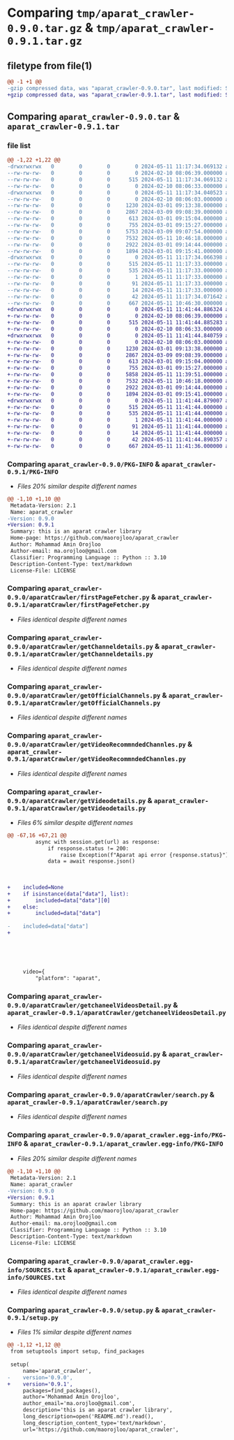 # Comparing `tmp/aparat_crawler-0.9.0.tar.gz` & `tmp/aparat_crawler-0.9.1.tar.gz`

## filetype from file(1)

```diff
@@ -1 +1 @@
-gzip compressed data, was "aparat_crawler-0.9.0.tar", last modified: Sat May 11 11:17:34 2024, max compression
+gzip compressed data, was "aparat_crawler-0.9.1.tar", last modified: Sat May 11 11:41:44 2024, max compression
```

## Comparing `aparat_crawler-0.9.0.tar` & `aparat_crawler-0.9.1.tar`

### file list

```diff
@@ -1,22 +1,22 @@
-drwxrwxrwx   0        0        0        0 2024-05-11 11:17:34.069132 aparat_crawler-0.9.0/
--rw-rw-rw-   0        0        0        0 2024-02-10 08:06:39.000000 aparat_crawler-0.9.0/LICENSE
--rw-rw-rw-   0        0        0      515 2024-05-11 11:17:34.069132 aparat_crawler-0.9.0/PKG-INFO
--rw-rw-rw-   0        0        0        0 2024-02-10 08:06:33.000000 aparat_crawler-0.9.0/README.md
-drwxrwxrwx   0        0        0        0 2024-05-11 11:17:34.040523 aparat_crawler-0.9.0/aparatCrawler/
--rw-rw-rw-   0        0        0        0 2024-02-10 08:06:03.000000 aparat_crawler-0.9.0/aparatCrawler/__init__.py
--rw-rw-rw-   0        0        0     1230 2024-03-01 09:13:38.000000 aparat_crawler-0.9.0/aparatCrawler/firstPageFetcher.py
--rw-rw-rw-   0        0        0     2867 2024-03-09 09:08:39.000000 aparat_crawler-0.9.0/aparatCrawler/getChanneldetails.py
--rw-rw-rw-   0        0        0      613 2024-03-01 09:15:04.000000 aparat_crawler-0.9.0/aparatCrawler/getOfficialChannels.py
--rw-rw-rw-   0        0        0      755 2024-03-01 09:15:27.000000 aparat_crawler-0.9.0/aparatCrawler/getVideoRecommndedChannles.py
--rw-rw-rw-   0        0        0     5753 2024-03-09 09:07:54.000000 aparat_crawler-0.9.0/aparatCrawler/getVideodetails.py
--rw-rw-rw-   0        0        0     7532 2024-05-11 10:46:18.000000 aparat_crawler-0.9.0/aparatCrawler/getchaneelVideosDetail.py
--rw-rw-rw-   0        0        0     2922 2024-03-01 09:14:44.000000 aparat_crawler-0.9.0/aparatCrawler/getchaneelVideosuid.py
--rw-rw-rw-   0        0        0     1894 2024-03-01 09:15:41.000000 aparat_crawler-0.9.0/aparatCrawler/search.py
-drwxrwxrwx   0        0        0        0 2024-05-11 11:17:34.066398 aparat_crawler-0.9.0/aparat_crawler.egg-info/
--rw-rw-rw-   0        0        0      515 2024-05-11 11:17:33.000000 aparat_crawler-0.9.0/aparat_crawler.egg-info/PKG-INFO
--rw-rw-rw-   0        0        0      535 2024-05-11 11:17:33.000000 aparat_crawler-0.9.0/aparat_crawler.egg-info/SOURCES.txt
--rw-rw-rw-   0        0        0        1 2024-05-11 11:17:33.000000 aparat_crawler-0.9.0/aparat_crawler.egg-info/dependency_links.txt
--rw-rw-rw-   0        0        0       91 2024-05-11 11:17:33.000000 aparat_crawler-0.9.0/aparat_crawler.egg-info/requires.txt
--rw-rw-rw-   0        0        0       14 2024-05-11 11:17:33.000000 aparat_crawler-0.9.0/aparat_crawler.egg-info/top_level.txt
--rw-rw-rw-   0        0        0       42 2024-05-11 11:17:34.071642 aparat_crawler-0.9.0/setup.cfg
--rw-rw-rw-   0        0        0      667 2024-05-11 10:46:30.000000 aparat_crawler-0.9.0/setup.py
+drwxrwxrwx   0        0        0        0 2024-05-11 11:41:44.886324 aparat_crawler-0.9.1/
+-rw-rw-rw-   0        0        0        0 2024-02-10 08:06:39.000000 aparat_crawler-0.9.1/LICENSE
+-rw-rw-rw-   0        0        0      515 2024-05-11 11:41:44.885283 aparat_crawler-0.9.1/PKG-INFO
+-rw-rw-rw-   0        0        0        0 2024-02-10 08:06:33.000000 aparat_crawler-0.9.1/README.md
+drwxrwxrwx   0        0        0        0 2024-05-11 11:41:44.840759 aparat_crawler-0.9.1/aparatCrawler/
+-rw-rw-rw-   0        0        0        0 2024-02-10 08:06:03.000000 aparat_crawler-0.9.1/aparatCrawler/__init__.py
+-rw-rw-rw-   0        0        0     1230 2024-03-01 09:13:38.000000 aparat_crawler-0.9.1/aparatCrawler/firstPageFetcher.py
+-rw-rw-rw-   0        0        0     2867 2024-03-09 09:08:39.000000 aparat_crawler-0.9.1/aparatCrawler/getChanneldetails.py
+-rw-rw-rw-   0        0        0      613 2024-03-01 09:15:04.000000 aparat_crawler-0.9.1/aparatCrawler/getOfficialChannels.py
+-rw-rw-rw-   0        0        0      755 2024-03-01 09:15:27.000000 aparat_crawler-0.9.1/aparatCrawler/getVideoRecommndedChannles.py
+-rw-rw-rw-   0        0        0     5858 2024-05-11 11:39:51.000000 aparat_crawler-0.9.1/aparatCrawler/getVideodetails.py
+-rw-rw-rw-   0        0        0     7532 2024-05-11 10:46:18.000000 aparat_crawler-0.9.1/aparatCrawler/getchaneelVideosDetail.py
+-rw-rw-rw-   0        0        0     2922 2024-03-01 09:14:44.000000 aparat_crawler-0.9.1/aparatCrawler/getchaneelVideosuid.py
+-rw-rw-rw-   0        0        0     1894 2024-03-01 09:15:41.000000 aparat_crawler-0.9.1/aparatCrawler/search.py
+drwxrwxrwx   0        0        0        0 2024-05-11 11:41:44.879007 aparat_crawler-0.9.1/aparat_crawler.egg-info/
+-rw-rw-rw-   0        0        0      515 2024-05-11 11:41:44.000000 aparat_crawler-0.9.1/aparat_crawler.egg-info/PKG-INFO
+-rw-rw-rw-   0        0        0      535 2024-05-11 11:41:44.000000 aparat_crawler-0.9.1/aparat_crawler.egg-info/SOURCES.txt
+-rw-rw-rw-   0        0        0        1 2024-05-11 11:41:44.000000 aparat_crawler-0.9.1/aparat_crawler.egg-info/dependency_links.txt
+-rw-rw-rw-   0        0        0       91 2024-05-11 11:41:44.000000 aparat_crawler-0.9.1/aparat_crawler.egg-info/requires.txt
+-rw-rw-rw-   0        0        0       14 2024-05-11 11:41:44.000000 aparat_crawler-0.9.1/aparat_crawler.egg-info/top_level.txt
+-rw-rw-rw-   0        0        0       42 2024-05-11 11:41:44.890357 aparat_crawler-0.9.1/setup.cfg
+-rw-rw-rw-   0        0        0      667 2024-05-11 11:41:36.000000 aparat_crawler-0.9.1/setup.py
```

### Comparing `aparat_crawler-0.9.0/PKG-INFO` & `aparat_crawler-0.9.1/PKG-INFO`

 * *Files 20% similar despite different names*

```diff
@@ -1,10 +1,10 @@
 Metadata-Version: 2.1
 Name: aparat_crawler
-Version: 0.9.0
+Version: 0.9.1
 Summary: this is an aparat crawler library
 Home-page: https://github.com/maorojloo/aparat_crawler
 Author: Mohammad Amin Orojloo
 Author-email: ma.orojloo@gmail.com
 Classifier: Programming Language :: Python :: 3.10
 Description-Content-Type: text/markdown
 License-File: LICENSE
```

### Comparing `aparat_crawler-0.9.0/aparatCrawler/firstPageFetcher.py` & `aparat_crawler-0.9.1/aparatCrawler/firstPageFetcher.py`

 * *Files identical despite different names*

### Comparing `aparat_crawler-0.9.0/aparatCrawler/getChanneldetails.py` & `aparat_crawler-0.9.1/aparatCrawler/getChanneldetails.py`

 * *Files identical despite different names*

### Comparing `aparat_crawler-0.9.0/aparatCrawler/getOfficialChannels.py` & `aparat_crawler-0.9.1/aparatCrawler/getOfficialChannels.py`

 * *Files identical despite different names*

### Comparing `aparat_crawler-0.9.0/aparatCrawler/getVideoRecommndedChannles.py` & `aparat_crawler-0.9.1/aparatCrawler/getVideoRecommndedChannles.py`

 * *Files identical despite different names*

### Comparing `aparat_crawler-0.9.0/aparatCrawler/getVideodetails.py` & `aparat_crawler-0.9.1/aparatCrawler/getVideodetails.py`

 * *Files 6% similar despite different names*

```diff
@@ -67,16 +67,21 @@
         async with session.get(url) as response:
             if response.status != 200:
                 raise Exception(f"Aparat api error {response.status}")
             data = await response.json()
 
 
 
+    included=None
+    if isinstance(data["data"], list):
+        included=data["data"][0]
+    else:
+        included=data["data"]
     
-    included=data["data"]
+
     
     
     
 
     
     video={
         "platform": "aparat",
```

### Comparing `aparat_crawler-0.9.0/aparatCrawler/getchaneelVideosDetail.py` & `aparat_crawler-0.9.1/aparatCrawler/getchaneelVideosDetail.py`

 * *Files identical despite different names*

### Comparing `aparat_crawler-0.9.0/aparatCrawler/getchaneelVideosuid.py` & `aparat_crawler-0.9.1/aparatCrawler/getchaneelVideosuid.py`

 * *Files identical despite different names*

### Comparing `aparat_crawler-0.9.0/aparatCrawler/search.py` & `aparat_crawler-0.9.1/aparatCrawler/search.py`

 * *Files identical despite different names*

### Comparing `aparat_crawler-0.9.0/aparat_crawler.egg-info/PKG-INFO` & `aparat_crawler-0.9.1/aparat_crawler.egg-info/PKG-INFO`

 * *Files 20% similar despite different names*

```diff
@@ -1,10 +1,10 @@
 Metadata-Version: 2.1
 Name: aparat_crawler
-Version: 0.9.0
+Version: 0.9.1
 Summary: this is an aparat crawler library
 Home-page: https://github.com/maorojloo/aparat_crawler
 Author: Mohammad Amin Orojloo
 Author-email: ma.orojloo@gmail.com
 Classifier: Programming Language :: Python :: 3.10
 Description-Content-Type: text/markdown
 License-File: LICENSE
```

### Comparing `aparat_crawler-0.9.0/aparat_crawler.egg-info/SOURCES.txt` & `aparat_crawler-0.9.1/aparat_crawler.egg-info/SOURCES.txt`

 * *Files identical despite different names*

### Comparing `aparat_crawler-0.9.0/setup.py` & `aparat_crawler-0.9.1/setup.py`

 * *Files 1% similar despite different names*

```diff
@@ -1,12 +1,12 @@
 from setuptools import setup, find_packages
 
 setup(
     name='aparat_crawler',
-    version='0.9.0',
+    version='0.9.1',
     packages=find_packages(),
     author='Mohammad Amin Orojloo',
     author_email='ma.orojloo@gmail.com',
     description='this is an aparat crawler library',
     long_description=open('README.md').read(),
     long_description_content_type='text/markdown',
     url='https://github.com/maorojloo/aparat_crawler',
```

